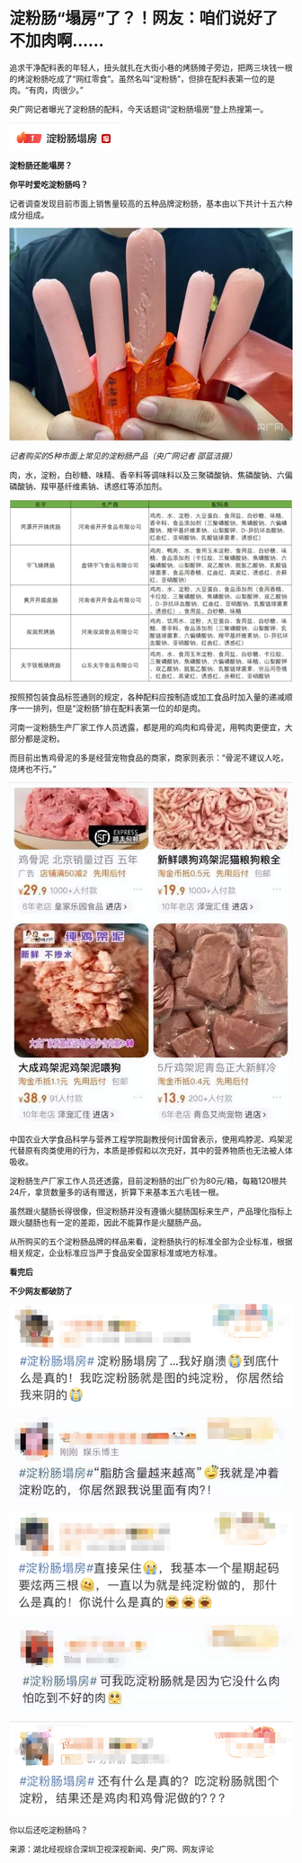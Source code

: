 # 淀粉肠“塌房”了？！网友：咱们说好了不加肉啊……

追求干净配料表的年轻人，扭头就扎在大街小巷的烤肠摊子旁边，把两三块钱一根的烤淀粉肠吃成了“网红零食”。虽然名叫“淀粉肠”，但排在配料表第一位的是肉。“有肉，肉很少。”

央广网记者曝光了淀粉肠的配料，今天话题词“淀粉肠塌房”登上热搜第一。

![94471feab1d9d26578a3cdc2c0cd868e.jpg](https://raw.githubusercontent.com/qqhsx/qqnews_image/main/2024/03/15/淀粉肠“塌房”了？！网友：咱们说好了不加肉啊……/94471feab1d9d26578a3cdc2c0cd868e.jpg)

**淀粉肠还能塌房？**

**你平时爱吃淀粉肠吗？**

记者调查发现目前市面上销售量较高的五种品牌淀粉肠，基本由以下共计十五六种成分组成。

![f0d14ffd6abd1ea90ee3f18b48fc48d1.jpg](https://raw.githubusercontent.com/qqhsx/qqnews_image/main/2024/03/15/淀粉肠“塌房”了？！网友：咱们说好了不加肉啊……/f0d14ffd6abd1ea90ee3f18b48fc48d1.jpg)

_记者购买的5种市面上常见的淀粉肠产品（央广网记者 邵蓝洁摄）_

肉，水，淀粉，白砂糖、味精、香辛料等调味料以及三聚磷酸钠、焦磷酸钠、六偏磷酸钠、羧甲基纤维素钠、诱惑红等添加剂。

![56bb320959b8eed90077c1edafb810e7.jpg](https://raw.githubusercontent.com/qqhsx/qqnews_image/main/2024/03/15/淀粉肠“塌房”了？！网友：咱们说好了不加肉啊……/56bb320959b8eed90077c1edafb810e7.jpg)

按照预包装食品标签通则的规定，各种配料应按制造或加工食品时加入量的递减顺序一一排列，但是“淀粉肠”排在配料表第一位的却是肉。

河南一淀粉肠生产厂家工作人员透露，都是用的鸡肉和鸡骨泥，用鸭肉更便宜，大部分都是淀粉。

而目前出售鸡骨泥的多是经营宠物食品的商家，商家则表示：“骨泥不建议人吃，烧烤也不行。”

![a169014e11987aaef816189d3ea9f67a.jpg](https://raw.githubusercontent.com/qqhsx/qqnews_image/main/2024/03/15/淀粉肠“塌房”了？！网友：咱们说好了不加肉啊……/a169014e11987aaef816189d3ea9f67a.jpg)

中国农业大学食品科学与营养工程学院副教授何计国曾表示，使用鸡脖泥、鸡架泥代替原有肉类使用的行为，本质是掺假和以次充好，其中的营养物质也无法被人体吸收。

淀粉肠生产厂家工作人员还透露，目前淀粉肠的出厂价为80元/箱，每箱120根共24斤，拿货数量多的话有赠送，折算下来基本五六毛钱一根。

虽然跟火腿肠长得很像，但淀粉肠并没有遵循火腿肠国标来生产，产品理化指标上跟火腿肠也有一定的差距，因此不能算作是火腿肠产品。

从所购买的五个淀粉肠品牌的样品来看，淀粉肠执行的标准全部为企业标准，根据相关规定，企业标准应当严于食品安全国家标准或地方标准。

**看完后**

**不少网友都破防了**

![0d2f35ffa32dc5078553de0cc98e3bf8.jpg](https://raw.githubusercontent.com/qqhsx/qqnews_image/main/2024/03/15/淀粉肠“塌房”了？！网友：咱们说好了不加肉啊……/0d2f35ffa32dc5078553de0cc98e3bf8.jpg)

![5b9e9a28187594e717b0a7bec4665993.jpg](https://raw.githubusercontent.com/qqhsx/qqnews_image/main/2024/03/15/淀粉肠“塌房”了？！网友：咱们说好了不加肉啊……/5b9e9a28187594e717b0a7bec4665993.jpg)

![55c5210e3e33fbfa7fa4a12d7b43e39e.jpg](https://raw.githubusercontent.com/qqhsx/qqnews_image/main/2024/03/15/淀粉肠“塌房”了？！网友：咱们说好了不加肉啊……/55c5210e3e33fbfa7fa4a12d7b43e39e.jpg)

![08a48ebe15a2c22859c2bef0ace19070.jpg](https://raw.githubusercontent.com/qqhsx/qqnews_image/main/2024/03/15/淀粉肠“塌房”了？！网友：咱们说好了不加肉啊……/08a48ebe15a2c22859c2bef0ace19070.jpg)

![d30b8119ae7040f745676545b3c36ea9.jpg](https://raw.githubusercontent.com/qqhsx/qqnews_image/main/2024/03/15/淀粉肠“塌房”了？！网友：咱们说好了不加肉啊……/d30b8119ae7040f745676545b3c36ea9.jpg)

你以后还吃淀粉肠吗？

来源：湖北经视综合深圳卫视深视新闻、央广网、网友评论

